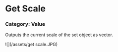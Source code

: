 # Get Scale

### Category: Value

Outputs the current scale of the set object as vector.

![](/assets/get scale.JPG)


